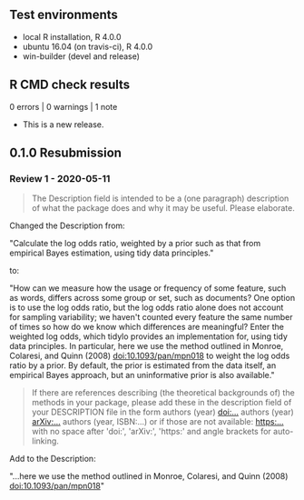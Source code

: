 ## Test environments
* local R installation, R 4.0.0
* ubuntu 16.04 (on travis-ci), R 4.0.0
* win-builder (devel and release)

## R CMD check results

0 errors | 0 warnings | 1 note

* This is a new release.

## 0.1.0 Resubmission

### Review 1 - 2020-05-11

> The Description field is intended to be a (one paragraph) description
of what the package does and why it may be useful. Please elaborate.

Changed the Description from:

"Calculate the log odds ratio, weighted by a prior such as that from empirical Bayes estimation, using tidy data principles."

to:

"How can we measure how the usage or frequency of some feature, such as words, differs across some group or set, such as documents? One option is to use the log odds ratio, but the log odds ratio alone does not account for sampling variability; we haven't counted every feature the same number of times so how do we know which differences are meaningful? Enter the weighted log odds, which tidylo provides an implementation for, using tidy data principles. In particular, here we use the method outlined in Monroe, Colaresi, and Quinn (2008) <doi:10.1093/pan/mpn018> to weight the log odds ratio by a prior. By default, the prior is estimated from the data itself, an empirical Bayes approach, but an uninformative prior is also available."


> If there are references describing (the theoretical backgrounds of) the
methods in your package, please add these in the description field of
your DESCRIPTION file in the form
authors (year) <doi:...>
authors (year) <arXiv:...>
authors (year, ISBN:...)
or if those are not available: <https:...>
with no space after 'doi:', 'arXiv:', 'https:' and angle brackets for
auto-linking.

Add to the Description:

"...here we use the method outlined in Monroe, Colaresi, and Quinn (2008) <doi:10.1093/pan/mpn018>"
